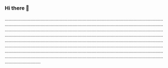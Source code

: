 ### Hi there 👋

............................................................................................................................................................................................................................................................................................................................................................................................................................................................................................................................................................................................................................................................................................................................................................................................................................................................................................................................................................................................................................................................